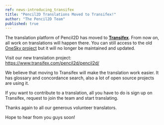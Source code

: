 ```yaml
---
ref: news-introducing_transifex
title: "Pencil2D Translations Moved to Transifex!"
author: "The Pencil2D Team"
published: true
---
```


The translation platform of Pencil2D has moved to **[Transifex][0]**. From now on, all work on translations will happen there. You can still access to the old [OneSky project][1] but it will no longer be maintained and updated.

Visit our new translation project: <https://www.transifex.com/pencil2d/pencil2d/>

We believe that moving to Transifex will make the translation work easier. It has glossary and concordance search, also a lot of open source projects are using it.

If you want to contribute to a translation, all you have to do is sign up on Transifex, request to join the team and start translating.

Thanks again to all our generous volunteer translators.

Hope to hear from you guys soon!

[0]: https://www.transifex.com/pencil2d/pencil2d/ "Transifex"
[1]: https://osjoq5e.oneskyapp.com/ "OneSky"
